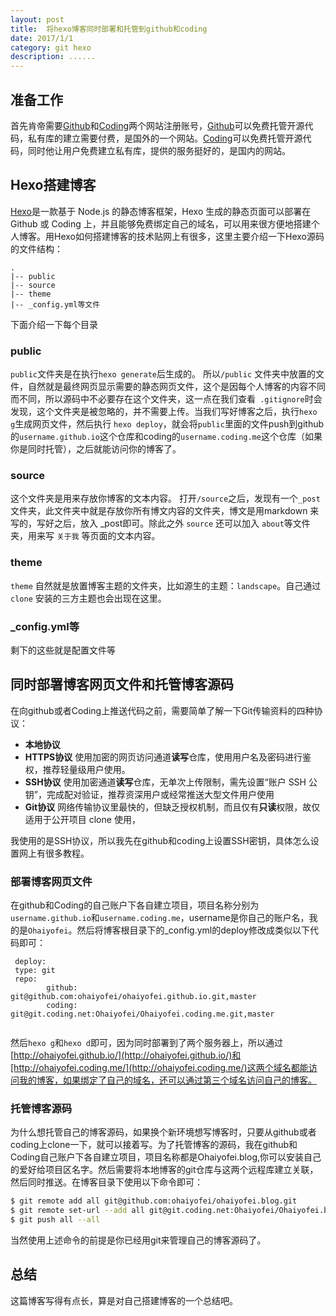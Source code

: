 ```yaml
---
layout: post
title:  将hexo博客同时部署和托管到github和coding
date: 2017/1/1
category: git hexo
description: ......
---
```


## 准备工作

首先肯帝需要[Github](github.com)和[Coding](coding.net)两个网站注册账号，[Github](github.com)可以免费托管开源代码，私有库的建立需要付费，是国外的一个网站。[Coding](coding.net)可以免费托管开源代码，同时他让用户免费建立私有库，提供的服务挺好的，是国内的网站。

## Hexo搭建博客

[Hexo](http://hexo.io)是一款基于 Node.js 的静态博客框架，Hexo 生成的静态页面可以部署在 Github 或 Coding 上，并且能够免费绑定自己的域名，可以用来很方便地搭建个人博客。用Hexo如何搭建博客的技术贴网上有很多，这里主要介绍一下Hexo源码的文件结构：

~~~
.
|-- public
|-- source
|-- theme
|-- _config.yml等文件
~~~
下面介绍一下每个目录
### public
  `public`文件夹是在执行`hexo generate`后生成的。
所以`/public` 文件夹中放置的文件，自然就是最终网页显示需要的静态网页文件，这个是因每个人博客的内容不同而不同，所以源码中不必要存在这个文件夹，这一点在我们查看` .gitignore`时会发现，这个文件夹是被忽略的，并不需要上传。当我们写好博客之后，执行`hexo g`生成网页文件，然后执行 `hexo deploy`，就会将`public`里面的文件push到github的`username.github.io`这个仓库和coding的`username.coding.me`这个仓库（如果你是同时托管），之后就能访问你的博客了。
### source
这个文件夹是用来存放你博客的文本内容。
打开`/source`之后，发现有一个`_post`文件夹，此文件夹中就是存放你所有博文内容的文件夹，博文是用markdown 来写的，写好之后，放入 _post即可。除此之外 `source` 还可以加入 `about`等文件夹，用来写 `关于我` 等页面的文本内容。
### theme
`theme` 自然就是放置博客主题的文件夹，比如源生的主题：`landscape`。自己通过`clone` 安装的三方主题也会出现在这里。
### _config.yml等
剩下的这些就是配置文件等

## 同时部署博客网页文件和托管博客源码
在向github或者Coding上推送代码之前，需要简单了解一下Git传输资料的四种协议：

   - **本地协议**
   - **HTTPS协议** 使用加密的网页访问通道**读写**仓库，使用用户名及密码进行鉴权，推荐轻量级用户使用。
   - **SSH协议**  使用加密通道**读写**仓库，无单次上传限制，需先设置“账户 SSH 公钥”，完成配对验证，推荐资深用户或经常推送大型文件用户使用
   - **Git协议** 网络传输协议里最快的，但缺乏授权机制，而且仅有**只读**权限，故仅适用于公开项目 clone 使用，

我使用的是SSH协议，所以我先在github和coding上设置SSH密钥，具体怎么设置网上有很多教程。
### 部署博客网页文件
在github和Coding的自己账户下各自建立项目，项目名称分别为`username.github.io`和`username.coding.me`，username是你自己的账户名，我的是`Ohaiyofei`。然后将博客根目录下的_config.yml的deploy修改成类似以下代码即可：

  ```
   deploy:
   type: git
   repo: 
          github: git@github.com:ohaiyofei/ohaiyofei.github.io.git,master
          coding: git@git.coding.net:Ohaiyofei/Ohaiyofei.coding.me.git,master 
    
  ```
 然后`hexo g`和`hexo d`即可，因为同时部署到了两个服务器上，所以通过[http://ohaiyofei.github.io/](http://ohaiyofei.github.io/)和[http://ohaiyofei.coding.me/](http://ohaiyofei.coding.me/)这两个域名都能访问我的博客，如果绑定了自己的域名，还可以通过第三个域名访问自己的博客。
 
### 托管博客源码
为什么想托管自己的博客源码，如果换个新环境想写博客时，只要从github或者coding上clone一下，就可以接着写。为了托管博客的源码，我在github和Coding自己账户下各自建立项目，项目名称都是Ohaiyofei.blog,你可以安装自己的爱好给项目区名字。然后需要将本地博客的git仓库与这两个远程库建立关联，然后同时推送。在博客目录下使用以下命令即可：

```bash
$ git remote add all git@github.com:ohaiyofei/ohaiyofei.blog.git
$ git remote set-url --add all git@git.coding.net:Ohaiyofei/Ohaiyofei.blog.git
$ git push all --all
```
当然使用上述命令的前提是你已经用git来管理自己的博客源码了。

## 总结

这篇博客写得有点长，算是对自己搭建博客的一个总结吧。